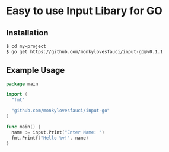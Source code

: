 # Easy to use Input Libary for GO

## Installation

```bash
$ cd my-project
$ go get https://github.com/monkylovesfauci/input-go@v0.1.1
```

## Example Usage

```go
package main

import (
  "fmt"

  "github.com/monkylovesfauci/input-go"
)

func main() {
  name := input.Print("Enter Name: ")
  fmt.Printf("Hello %v!", name)
}

```
